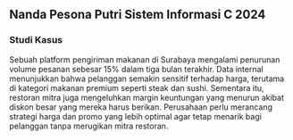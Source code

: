 ## Nanda Pesona Putri Sistem Informasi C 2024
### Studi Kasus
Sebuah platform pengiriman makanan di Surabaya mengalami penurunan volume pesanan sebesar 15% dalam tiga bulan terakhir. Data internal menunjukkan bahwa pelanggan semakin sensitif terhadap harga, terutama di kategori makanan premium seperti steak dan sushi. Sementara itu, restoran mitra juga mengeluhkan margin keuntungan yang menurun akibat diskon besar yang mereka harus berikan. Perusahaan perlu merancang strategi harga dan promo yang lebih optimal agar tetap menarik bagi pelanggan tanpa merugikan mitra restoran.
